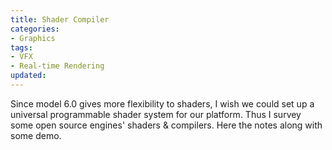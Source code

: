 ```yaml
---
title: Shader Compiler
categories:
- Graphics
tags:
- VFX
- Real-time Rendering
updated:
---
```


Since model 6.0 gives more flexibility to shaders, I wish we could set up a universal programmable shader system for our platform. Thus I survey some open source engines' shaders & compilers. Here the notes along with some demo.
<!-- more -->


